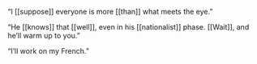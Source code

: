 “I [[suppose]] everyone is more [[than]] what meets the eye.”

“He [[knows]] that [[well]], even in his [[nationalist]] phase. [[Wait]], and he’ll warm up to you.”

“I’ll work on my French.”